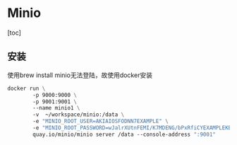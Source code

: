 # Minio

[toc]

## 安装

使用brew install minio无法登陆，故使用docker安装

```dockerfile
docker run \
        -p 9000:9000 \
        -p 9001:9001 \
        --name minio1 \
        -v  ~/workspace/minio:/data \
        -e "MINIO_ROOT_USER=AKIAIOSFODNN7EXAMPLE" \
        -e "MINIO_ROOT_PASSWORD=wJalrXUtnFEMI/K7MDENG/bPxRfiCYEXAMPLEKEY" \
        quay.io/minio/minio server /data --console-address ":9001"
```